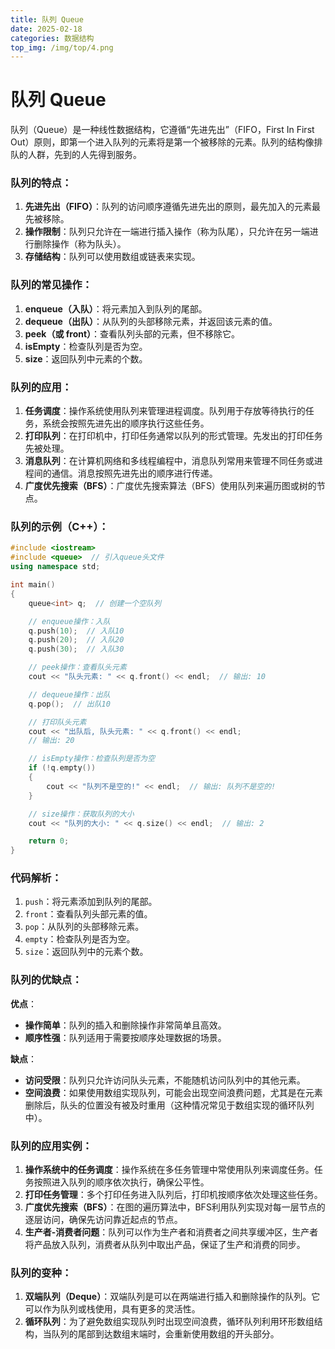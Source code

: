 ```yaml
---
title: 队列 Queue
date: 2025-02-18 
categories: 数据结构
top_img: /img/top/4.png
---
```


# 队列 Queue



队列（Queue）是一种线性数据结构，它遵循“先进先出”（FIFO，First In First Out）原则，即第一个进入队列的元素将是第一个被移除的元素。队列的结构像排队的人群，先到的人先得到服务。

### 队列的特点：

1.  **先进先出（FIFO）**：队列的访问顺序遵循先进先出的原则，最先加入的元素最先被移除。
2.  **操作限制**：队列只允许在一端进行插入操作（称为队尾），只允许在另一端进行删除操作（称为队头）。
3.  **存储结构**：队列可以使用数组或链表来实现。

### 队列的常见操作：

1.  **enqueue（入队）**：将元素加入到队列的尾部。
2.  **dequeue（出队）**：从队列的头部移除元素，并返回该元素的值。
3.  **peek（或 front）**：查看队列头部的元素，但不移除它。
4.  **isEmpty**：检查队列是否为空。
5.  **size**：返回队列中元素的个数。

### 队列的应用：

1.  **任务调度**：操作系统使用队列来管理进程调度。队列用于存放等待执行的任务，系统会按照先进先出的顺序执行这些任务。
2.  **打印队列**：在打印机中，打印任务通常以队列的形式管理。先发出的打印任务先被处理。
3.  **消息队列**：在计算机网络和多线程编程中，消息队列常用来管理不同任务或进程间的通信。消息按照先进先出的顺序进行传递。
4.  **广度优先搜索（BFS）**：广度优先搜索算法（BFS）使用队列来遍历图或树的节点。

### 队列的示例（C++）：

```c++
#include <iostream>
#include <queue>  // 引入queue头文件
using namespace std;

int main() 
{
    queue<int> q;  // 创建一个空队列

    // enqueue操作：入队
    q.push(10);  // 入队10
    q.push(20);  // 入队20
    q.push(30);  // 入队30

    // peek操作：查看队头元素
    cout << "队头元素: " << q.front() << endl;  // 输出: 10

    // dequeue操作：出队
    q.pop();  // 出队10

    // 打印队头元素
    cout << "出队后, 队头元素: " << q.front() << endl;  
    // 输出: 20

    // isEmpty操作：检查队列是否为空
    if (!q.empty()) 
    {
        cout << "队列不是空的!" << endl;  // 输出: 队列不是空的!
    }

    // size操作：获取队列的大小
    cout << "队列的大小: " << q.size() << endl;  // 输出: 2

    return 0;
}
```

### 代码解析：

1.  `push`：将元素添加到队列的尾部。
2.  `front`：查看队列头部元素的值。
3.  `pop`：从队列的头部移除元素。
4.  `empty`：检查队列是否为空。
5.  `size`：返回队列中的元素个数。

### 队列的优缺点：

**优点**：

* **操作简单**：队列的插入和删除操作非常简单且高效。
* **顺序性强**：队列适用于需要按顺序处理数据的场景。

**缺点**：

* **访问受限**：队列只允许访问队头元素，不能随机访问队列中的其他元素。
* **空间浪费**：如果使用数组实现队列，可能会出现空间浪费问题，尤其是在元素删除后，队头的位置没有被及时重用（这种情况常见于数组实现的循环队列中）。

### 队列的应用实例：

1.  **操作系统中的任务调度**：操作系统在多任务管理中常使用队列来调度任务。任务按照进入队列的顺序依次执行，确保公平性。
2.  **打印任务管理**：多个打印任务进入队列后，打印机按顺序依次处理这些任务。
3.  **广度优先搜索（BFS）**：在图的遍历算法中，BFS利用队列实现对每一层节点的逐层访问，确保先访问靠近起点的节点。
4.  **生产者-消费者问题**：队列可以作为生产者和消费者之间共享缓冲区，生产者将产品放入队列，消费者从队列中取出产品，保证了生产和消费的同步。

### 队列的变种：

1.  **双端队列（Deque）**：双端队列是可以在两端进行插入和删除操作的队列。它可以作为队列或栈使用，具有更多的灵活性。
2.  **循环队列**：为了避免数组实现队列时出现空间浪费，循环队列利用环形数组结构，当队列的尾部到达数组末端时，会重新使用数组的开头部分。
